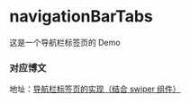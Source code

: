 # navigationBarTabs
这是一个导航栏标签页的 Demo

### 对应博文
地址：[导航栏标签页的实现（结合 swiper 组件）](https://thagki9.com/2017/01/12/wx-app-navigation-bar-tabs-and-swiper-demo/)
